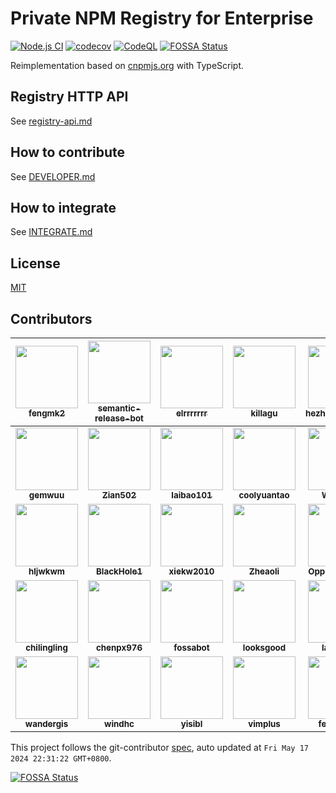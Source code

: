 # Private NPM Registry for Enterprise

[![Node.js CI](https://github.com/cnpm/cnpmcore/actions/workflows/nodejs.yml/badge.svg)](https://github.com/cnpm/cnpmcore/actions/workflows/nodejs.yml)
[![codecov](https://codecov.io/gh/cnpm/cnpmcore/branch/main/graph/badge.svg)](https://codecov.io/gh/cnpm/cnpmcore)
[![CodeQL](https://github.com/cnpm/cnpmcore/actions/workflows/codeql-analysis.yml/badge.svg)](https://github.com/cnpm/cnpmcore/actions/workflows/codeql-analysis.yml)
[![FOSSA Status](https://app.fossa.com/api/projects/git%2Bgithub.com%2Fcnpm%2Fcnpmcore.svg?type=shield)](https://app.fossa.com/projects/git%2Bgithub.com%2Fcnpm%2Fcnpmcore?ref=badge_shield)

Reimplementation based on [cnpmjs.org](https://github.com/cnpm/cnpmjs.org) with TypeScript.

## Registry HTTP API

See [registry-api.md](docs/registry-api.md)

## How to contribute

See [DEVELOPER.md](DEVELOPER.md)

## How to integrate

See [INTEGRATE.md](INTEGRATE.md)

## License

[MIT](LICENSE)

<!-- GITCONTRIBUTOR_START -->

## Contributors

|[<img src="https://avatars.githubusercontent.com/u/156269?v=4" width="100px;"/><br/><sub><b>fengmk2</b></sub>](https://github.com/fengmk2)<br/>|[<img src="https://avatars.githubusercontent.com/u/32174276?v=4" width="100px;"/><br/><sub><b>semantic-release-bot</b></sub>](https://github.com/semantic-release-bot)<br/>|[<img src="https://avatars.githubusercontent.com/u/5574625?v=4" width="100px;"/><br/><sub><b>elrrrrrrr</b></sub>](https://github.com/elrrrrrrr)<br/>|[<img src="https://avatars.githubusercontent.com/u/6897780?v=4" width="100px;"/><br/><sub><b>killagu</b></sub>](https://github.com/killagu)<br/>|[<img src="https://avatars.githubusercontent.com/u/35598090?v=4" width="100px;"/><br/><sub><b>hezhengxu2018</b></sub>](https://github.com/hezhengxu2018)<br/>|[<img src="https://avatars.githubusercontent.com/u/13284978?v=4" width="100px;"/><br/><sub><b>Beace</b></sub>](https://github.com/Beace)<br/>|
| :---: | :---: | :---: | :---: | :---: | :---: |
|[<img src="https://avatars.githubusercontent.com/u/4635838?v=4" width="100px;"/><br/><sub><b>gemwuu</b></sub>](https://github.com/gemwuu)<br/>|[<img src="https://avatars.githubusercontent.com/u/26033663?v=4" width="100px;"/><br/><sub><b>Zian502</b></sub>](https://github.com/Zian502)<br/>|[<img src="https://avatars.githubusercontent.com/u/17879221?v=4" width="100px;"/><br/><sub><b>laibao101</b></sub>](https://github.com/laibao101)<br/>|[<img src="https://avatars.githubusercontent.com/u/3478550?v=4" width="100px;"/><br/><sub><b>coolyuantao</b></sub>](https://github.com/coolyuantao)<br/>|[<img src="https://avatars.githubusercontent.com/u/10163680?v=4" width="100px;"/><br/><sub><b>Wellaiyo</b></sub>](https://github.com/Wellaiyo)<br/>|[<img src="https://avatars.githubusercontent.com/u/227713?v=4" width="100px;"/><br/><sub><b>atian25</b></sub>](https://github.com/atian25)<br/>|
|[<img src="https://avatars.githubusercontent.com/u/33210001?v=4" width="100px;"/><br/><sub><b>hljwkwm</b></sub>](https://github.com/hljwkwm)<br/>|[<img src="https://avatars.githubusercontent.com/u/8198408?v=4" width="100px;"/><br/><sub><b>BlackHole1</b></sub>](https://github.com/BlackHole1)<br/>|[<img src="https://avatars.githubusercontent.com/u/1814071?v=4" width="100px;"/><br/><sub><b>xiekw2010</b></sub>](https://github.com/xiekw2010)<br/>|[<img src="https://avatars.githubusercontent.com/u/7054676?v=4" width="100px;"/><br/><sub><b>Zheaoli</b></sub>](https://github.com/Zheaoli)<br/>|[<img src="https://avatars.githubusercontent.com/u/13471233?v=4" width="100px;"/><br/><sub><b>OpportunityLiu</b></sub>](https://github.com/OpportunityLiu)<br/>|[<img src="https://avatars.githubusercontent.com/u/958063?v=4" width="100px;"/><br/><sub><b>thonatos</b></sub>](https://github.com/thonatos)<br/>|
|[<img src="https://avatars.githubusercontent.com/u/26962197?v=4" width="100px;"/><br/><sub><b>chilingling</b></sub>](https://github.com/chilingling)<br/>|[<img src="https://avatars.githubusercontent.com/u/11039003?v=4" width="100px;"/><br/><sub><b>chenpx976</b></sub>](https://github.com/chenpx976)<br/>|[<img src="https://avatars.githubusercontent.com/u/29791463?v=4" width="100px;"/><br/><sub><b>fossabot</b></sub>](https://github.com/fossabot)<br/>|[<img src="https://avatars.githubusercontent.com/u/1119126?v=4" width="100px;"/><br/><sub><b>looksgood</b></sub>](https://github.com/looksgood)<br/>|[<img src="https://avatars.githubusercontent.com/u/23701019?v=4" width="100px;"/><br/><sub><b>laoboxie</b></sub>](https://github.com/laoboxie)<br/>|[<img src="https://avatars.githubusercontent.com/u/5772358?v=4" width="100px;"/><br/><sub><b>unbyte</b></sub>](https://github.com/unbyte)<br/>|
[<img src="https://avatars.githubusercontent.com/u/5799374?v=4" width="100px;"/><br/><sub><b>wandergis</b></sub>](https://github.com/wandergis)<br/>|[<img src="https://avatars.githubusercontent.com/u/13448833?v=4" width="100px;"/><br/><sub><b>windhc</b></sub>](https://github.com/windhc)<br/>|[<img src="https://avatars.githubusercontent.com/u/2784308?v=4" width="100px;"/><br/><sub><b>yisibl</b></sub>](https://github.com/yisibl)<br/>|[<img src="https://avatars.githubusercontent.com/u/13127586?v=4" width="100px;"/><br/><sub><b>vimplus</b></sub>](https://github.com/vimplus)<br/>|[<img src="https://avatars.githubusercontent.com/u/5550931?v=4" width="100px;"/><br/><sub><b>feichao93</b></sub>](https://github.com/feichao93)<br/>

This project follows the git-contributor [spec](https://github.com/xudafeng/git-contributor), auto updated at `Fri May 17 2024 22:31:22 GMT+0800`.

<!-- GITCONTRIBUTOR_END -->

[![FOSSA Status](https://app.fossa.com/api/projects/git%2Bgithub.com%2Fcnpm%2Fcnpmcore.svg?type=large)](https://app.fossa.com/projects/git%2Bgithub.com%2Fcnpm%2Fcnpmcore?ref=badge_large)
